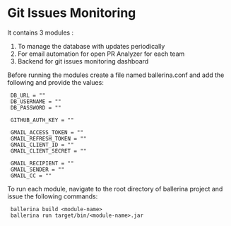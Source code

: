 # Git Issues Monitoring

It contains 3 modules :
 1. To manage the database with updates periodically
 2. For email automation for open PR Analyzer for each team
 3. Backend for git issues monitoring dashboard
 
 Before running the modules create a file named ballerina.conf and add the following and provide the values:
 
     DB_URL = ""
     DB_USERNAME = ""
     DB_PASSWORD = ""
     
     GITHUB_AUTH_KEY = ""
     
     GMAIL_ACCESS_TOKEN = ""
     GMAIL_REFRESH_TOKEN = ""
     GMAIL_CLIENT_ID = ""
     GMAIL_CLIENT_SECRET = ""
     
     GMAIL_RECIPIENT = ""
     GMAIL_SENDER = ""
     GMAIL_CC = ""
 
 To run each module, navigate to the root directory of ballerina project and issue the following commands: 
 
     ballerina build <module-name>
     ballerina run target/bin/<module-name>.jar
 
 

    
